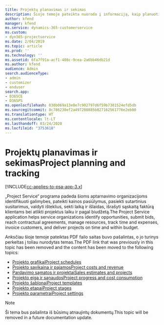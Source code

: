 ```yaml
---
title: Projektų planavimas ir sekimas
description: Šioje temoje pateikta nuoroda į informaciją, kaip planuoti ir sekti, naudojantis „Project Service Automation“.
author: kfend
manager: kfend
ms.service: dynamics-365-customerservice
ms.custom:
- dyn365-projectservice
ms.date: 2/04/2019
ms.topic: article
ms.prod: ''
ms.technology: ''
ms.assetid: 6fa7f91a-acf1-408c-9cea-2a6bb46db21d
ms.author: kfend
audience: Admin
search.audienceType:
- admin
- customizer
- enduser
search.app:
- D365CE
- D365PS
ms.openlocfilehash: 030b069a13e0e7c902797d6f59b7381524efd5db
ms.sourcegitcommit: 8c786230ef2a497280885b827162561776e2eb00
ms.translationtype: HT
ms.contentlocale: lt-LT
ms.lasthandoff: 03/24/2020
ms.locfileid: "3753618"
---
```

# <a name="project-planning-and-tracking"></a><span data-ttu-id="2b339-103">Projektų planavimas ir sekimas</span><span class="sxs-lookup"><span data-stu-id="2b339-103">Project planning and tracking</span></span>

[!INCLUDE[cc-applies-to-psa-app-3.x](../../includes/cc-applies-to-psa-app-3x.md)]

<span data-ttu-id="2b339-104">„Project Service“ programa padeda šioms aptarnavimo organizacijoms identifikuoti galimybes, pateikti kainos pasiūlymus, pasiekti sutartinius susitarimus, valdyti išteklius, sekti laiką ir išlaidas, išrašyti sąskaitą faktūrą klientams bei atlikti projektus laiku ir pagal biudžetą.</span><span class="sxs-lookup"><span data-stu-id="2b339-104">The Project Service application helps service organizations identify opportunities, submit bids, reach contractual agreements, manage resources, track time and expenses, invoice customers, and deliver projects on time and within budget.</span></span> 

<span data-ttu-id="2b339-105">Anksčiau šioje temoje pateiktas PDF failo saitas buvo pašalintas, o jo turinys perkeltas į toliau nurodytas temas.</span><span class="sxs-lookup"><span data-stu-id="2b339-105">The PDF link that was previously in this topic has been removed and the content has been moved to the following topics:</span></span>

- [<span data-ttu-id="2b339-106">Projekto grafikai</span><span class="sxs-lookup"><span data-stu-id="2b339-106">Project schedules</span></span>](../project-creating.md)
- [<span data-ttu-id="2b339-107">Projekto savikaina ir pajamos</span><span class="sxs-lookup"><span data-stu-id="2b339-107">Project costs and revenue</span></span>](../project-estimating.md)
- [<span data-ttu-id="2b339-108">Pardavimo sąmatos ir projektai</span><span class="sxs-lookup"><span data-stu-id="2b339-108">Sales estimates and projects</span></span>](../project-leveraging.md)
- [<span data-ttu-id="2b339-109">Projekto eiga ir sąnaudos</span><span class="sxs-lookup"><span data-stu-id="2b339-109">Project progress and cost consumption</span></span>](../project-tracking.md)
- [<span data-ttu-id="2b339-110">Projekto šablonai</span><span class="sxs-lookup"><span data-stu-id="2b339-110">Project templates</span></span>](../project-templates.md)
- [<span data-ttu-id="2b339-111">Projekto etapai</span><span class="sxs-lookup"><span data-stu-id="2b339-111">Project stages</span></span>](../project-stages.md)
- [<span data-ttu-id="2b339-112">Projekto parametrai</span><span class="sxs-lookup"><span data-stu-id="2b339-112">Project settings</span></span>](../project-settings.md)

> [!NOTE]
> <span data-ttu-id="2b339-113">Ši tema bus pašalinta iš būsimų atnaujintų dokumentų.</span><span class="sxs-lookup"><span data-stu-id="2b339-113">This topic will be removed in a future documentation update.</span></span> 
